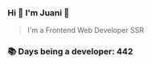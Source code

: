 ### Hi 👋 I&#39;m Juani 🦁

> I&#39;m a Frontend Web Developer SSR

### 📚 Days being a developer: 442
